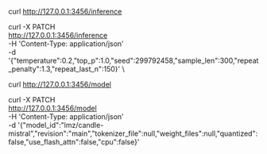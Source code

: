 <!-- Get JSON -->
curl http://127.0.0.1:3456/inference


<!-- Change  sample_len -->
curl -X PATCH \
    http://127.0.0.1:3456/inference \
    -H 'Content-Type: application/json' \
    -d '{"temperature":0.2,"top_p":1.0,"seed":299792458,"sample_len":300,"repeat_penalty":1.3,"repeat_last_n":150}' \


<!-- Get JSON -->
curl http://127.0.0.1:3456/model


<!-- Change  cpu -->
curl -X PATCH \
    http://127.0.0.1:3456/model \
    -H 'Content-Type: application/json' \
    -d '{"model_id":"lmz/candle-mistral","revision":"main","tokenizer_file":null,"weight_files":null,"quantized":false,"use_flash_attn":false,"cpu":false}'
